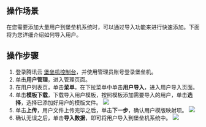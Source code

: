 ## 操作场景
在您需要添加大量用户到堡垒机系统时，可以通过导入功能来进行快速添加。下面将为您详细介绍如何导入用户。


## 操作步骤


1. 登录腾讯云 [堡垒机控制台](https://console.cloud.tencent.com/cds/dasb)，并使用管理员账号登录堡垒机。
2. 单击**用户管理**，进入管理页面。
3. 在用户列表页，单击**菜单**，在下拉菜单中单击**用户导入**，进入用户导入页面。
4. 单击**模板下载**，下载导入用户模板，按照模板添加需要导入的用户，单击**选择**，选择已添加好用户的模版文件。
![](https://main.qcloudimg.com/raw/bed48f5a93d93cfa1fdd6675e53521ad.png)
5. 单击**上传**，用户文件上传完毕之后，单击**下一步**，确认用户模版映射项。
![](https://main.qcloudimg.com/raw/7611c539495cf5a7b6824050cc327091.png)
6. 确认无误之后，单击**导入数据**，即可将用户导入到堡垒机系统中。
![](https://main.qcloudimg.com/raw/ea57fd362cf6914649a494481de5b07c.png)

